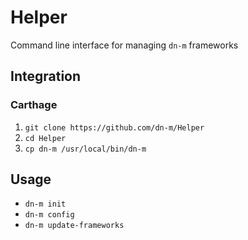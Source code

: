 # Helper
Command line interface for managing `dn-m` frameworks

<a name="integration"></a>
## Integration

### Carthage
1. `git clone https://github.com/dn-m/Helper`
2. `cd Helper`
3. `cp dn-m /usr/local/bin/dn-m`

## Usage
- `dn-m init`
- `dn-m config`
- `dn-m update-frameworks`

